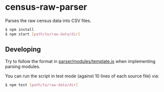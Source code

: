 # census-raw-parser

Parses the raw census data into CSV files.

```bash
$ npm install
$ npm start [path/to/raw-data/dir]
```

## Developing

Try to follow the format in [parser/modules/template.js](parser/modules/template.js) when implementing parsing modules.

You can run the script in test mode (against 10 lines of each source file) via:

```bash
$ npm test [path/to/raw-data/dir]
```
